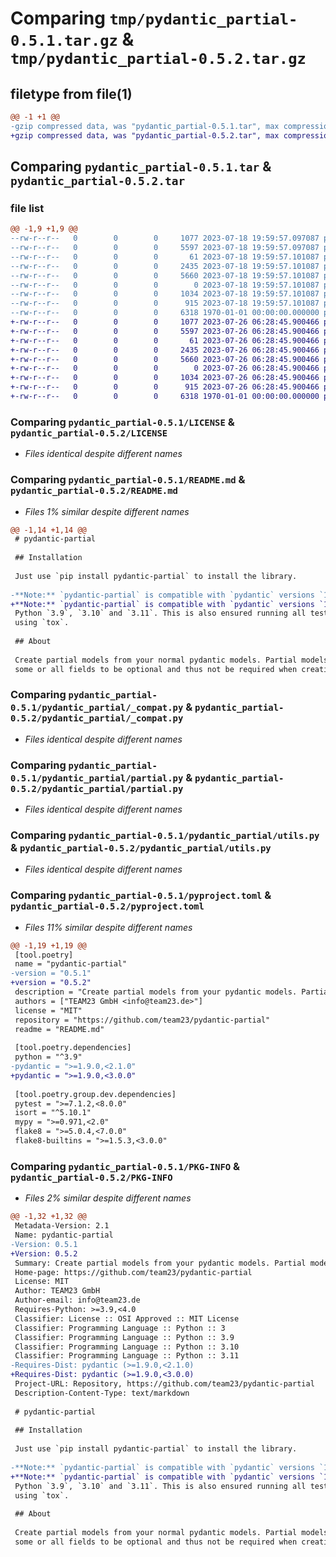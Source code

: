 # Comparing `tmp/pydantic_partial-0.5.1.tar.gz` & `tmp/pydantic_partial-0.5.2.tar.gz`

## filetype from file(1)

```diff
@@ -1 +1 @@
-gzip compressed data, was "pydantic_partial-0.5.1.tar", max compression
+gzip compressed data, was "pydantic_partial-0.5.2.tar", max compression
```

## Comparing `pydantic_partial-0.5.1.tar` & `pydantic_partial-0.5.2.tar`

### file list

```diff
@@ -1,9 +1,9 @@
--rw-r--r--   0        0        0     1077 2023-07-18 19:59:57.097087 pydantic_partial-0.5.1/LICENSE
--rw-r--r--   0        0        0     5597 2023-07-18 19:59:57.097087 pydantic_partial-0.5.1/README.md
--rw-r--r--   0        0        0       61 2023-07-18 19:59:57.101087 pydantic_partial-0.5.1/pydantic_partial/__init__.py
--rw-r--r--   0        0        0     2435 2023-07-18 19:59:57.101087 pydantic_partial-0.5.1/pydantic_partial/_compat.py
--rw-r--r--   0        0        0     5660 2023-07-18 19:59:57.101087 pydantic_partial-0.5.1/pydantic_partial/partial.py
--rw-r--r--   0        0        0        0 2023-07-18 19:59:57.101087 pydantic_partial-0.5.1/pydantic_partial/py.typed
--rw-r--r--   0        0        0     1034 2023-07-18 19:59:57.101087 pydantic_partial-0.5.1/pydantic_partial/utils.py
--rw-r--r--   0        0        0      915 2023-07-18 19:59:57.101087 pydantic_partial-0.5.1/pyproject.toml
--rw-r--r--   0        0        0     6318 1970-01-01 00:00:00.000000 pydantic_partial-0.5.1/PKG-INFO
+-rw-r--r--   0        0        0     1077 2023-07-26 06:28:45.900466 pydantic_partial-0.5.2/LICENSE
+-rw-r--r--   0        0        0     5597 2023-07-26 06:28:45.900466 pydantic_partial-0.5.2/README.md
+-rw-r--r--   0        0        0       61 2023-07-26 06:28:45.900466 pydantic_partial-0.5.2/pydantic_partial/__init__.py
+-rw-r--r--   0        0        0     2435 2023-07-26 06:28:45.900466 pydantic_partial-0.5.2/pydantic_partial/_compat.py
+-rw-r--r--   0        0        0     5660 2023-07-26 06:28:45.900466 pydantic_partial-0.5.2/pydantic_partial/partial.py
+-rw-r--r--   0        0        0        0 2023-07-26 06:28:45.900466 pydantic_partial-0.5.2/pydantic_partial/py.typed
+-rw-r--r--   0        0        0     1034 2023-07-26 06:28:45.900466 pydantic_partial-0.5.2/pydantic_partial/utils.py
+-rw-r--r--   0        0        0      915 2023-07-26 06:28:45.900466 pydantic_partial-0.5.2/pyproject.toml
+-rw-r--r--   0        0        0     6318 1970-01-01 00:00:00.000000 pydantic_partial-0.5.2/PKG-INFO
```

### Comparing `pydantic_partial-0.5.1/LICENSE` & `pydantic_partial-0.5.2/LICENSE`

 * *Files identical despite different names*

### Comparing `pydantic_partial-0.5.1/README.md` & `pydantic_partial-0.5.2/README.md`

 * *Files 1% similar despite different names*

```diff
@@ -1,14 +1,14 @@
 # pydantic-partial
 
 ## Installation
 
 Just use `pip install pydantic-partial` to install the library.
 
-**Note:** `pydantic-partial` is compatible with `pydantic` versions `1.9`, `1.10` and even `2.0` (🥳) on
+**Note:** `pydantic-partial` is compatible with `pydantic` versions `1.9`, `1.10` and even `2.x` (🥳) on
 Python `3.9`, `3.10` and `3.11`. This is also ensured running all tests on all those versions
 using `tox`.
 
 ## About
 
 Create partial models from your normal pydantic models. Partial models will allow
 some or all fields to be optional and thus not be required when creating the model
```

### Comparing `pydantic_partial-0.5.1/pydantic_partial/_compat.py` & `pydantic_partial-0.5.2/pydantic_partial/_compat.py`

 * *Files identical despite different names*

### Comparing `pydantic_partial-0.5.1/pydantic_partial/partial.py` & `pydantic_partial-0.5.2/pydantic_partial/partial.py`

 * *Files identical despite different names*

### Comparing `pydantic_partial-0.5.1/pydantic_partial/utils.py` & `pydantic_partial-0.5.2/pydantic_partial/utils.py`

 * *Files identical despite different names*

### Comparing `pydantic_partial-0.5.1/pyproject.toml` & `pydantic_partial-0.5.2/pyproject.toml`

 * *Files 11% similar despite different names*

```diff
@@ -1,19 +1,19 @@
 [tool.poetry]
 name = "pydantic-partial"
-version = "0.5.1"
+version = "0.5.2"
 description = "Create partial models from your pydantic models. Partial models may allow None for certain or all fields."
 authors = ["TEAM23 GmbH <info@team23.de>"]
 license = "MIT"
 repository = "https://github.com/team23/pydantic-partial"
 readme = "README.md"
 
 [tool.poetry.dependencies]
 python = "^3.9"
-pydantic = ">=1.9.0,<2.1.0"
+pydantic = ">=1.9.0,<3.0.0"
 
 [tool.poetry.group.dev.dependencies]
 pytest = ">=7.1.2,<8.0.0"
 isort = "^5.10.1"
 mypy = ">=0.971,<2.0"
 flake8 = ">=5.0.4,<7.0.0"
 flake8-builtins = ">=1.5.3,<3.0.0"
```

### Comparing `pydantic_partial-0.5.1/PKG-INFO` & `pydantic_partial-0.5.2/PKG-INFO`

 * *Files 2% similar despite different names*

```diff
@@ -1,32 +1,32 @@
 Metadata-Version: 2.1
 Name: pydantic-partial
-Version: 0.5.1
+Version: 0.5.2
 Summary: Create partial models from your pydantic models. Partial models may allow None for certain or all fields.
 Home-page: https://github.com/team23/pydantic-partial
 License: MIT
 Author: TEAM23 GmbH
 Author-email: info@team23.de
 Requires-Python: >=3.9,<4.0
 Classifier: License :: OSI Approved :: MIT License
 Classifier: Programming Language :: Python :: 3
 Classifier: Programming Language :: Python :: 3.9
 Classifier: Programming Language :: Python :: 3.10
 Classifier: Programming Language :: Python :: 3.11
-Requires-Dist: pydantic (>=1.9.0,<2.1.0)
+Requires-Dist: pydantic (>=1.9.0,<3.0.0)
 Project-URL: Repository, https://github.com/team23/pydantic-partial
 Description-Content-Type: text/markdown
 
 # pydantic-partial
 
 ## Installation
 
 Just use `pip install pydantic-partial` to install the library.
 
-**Note:** `pydantic-partial` is compatible with `pydantic` versions `1.9`, `1.10` and even `2.0` (🥳) on
+**Note:** `pydantic-partial` is compatible with `pydantic` versions `1.9`, `1.10` and even `2.x` (🥳) on
 Python `3.9`, `3.10` and `3.11`. This is also ensured running all tests on all those versions
 using `tox`.
 
 ## About
 
 Create partial models from your normal pydantic models. Partial models will allow
 some or all fields to be optional and thus not be required when creating the model
```

